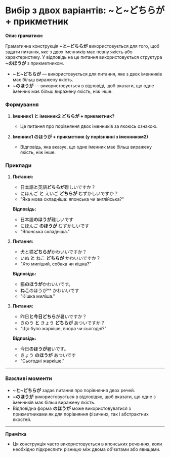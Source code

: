 # Вибір з двох варіантів: **~と~どちらが** + прикметник

**Опис граматики:**

Граматична конструкція **~と~どちらが** використовується для того, щоб задати питання, яке з двох іменників має певну якість або характеристику. У відповідь на це питання використовується структура **~のほうが** з прикметником.

- **~と~どちらが** — використовується для питання, яке з двох іменників має більш виражену якість.
- **~のほうが** — використовується в відповіді, щоб вказати, що одне іменник має більш виражену якість, ніж інше.

### Формування

1. **Іменник1 と іменник2 どちらが + прикметник?**
   
   - Це питання про порівняння двох іменників за якоюсь ознакою.
   
2. **Іменник1 のほうが + прикметник (у порівнянні з іменником2)**

   - Відповідь, яка вказує, що одне іменник має більш виражену якість, ніж інше.

### Приклади

1. **Питання:**

   - 日本語**と**英語**どちらが**難しいですか？
   - にほんご **と** えいご **どちらが** むずかしいですか？
   - "Яка мова складніша: японська чи англійська?"

   **Відповідь:**

   - 日本語**のほうが**難しいです
   - にほんご **のほうが** むずかしいです
   - "Японська складніша."

2. **Питання:**

   - 犬と猫**どちらが**かわいいですか？
   - いぬ **と** ねこ **どちらが** かわいいですか？
   - "Хто миліший, собака чи кішка?"

   **Відповідь:**

   - 猫**のほうが**かわいいです。
   - **ねこ**のほうが** かわいいです
   - "Кішка миліша."

3. **Питання:**

   - 昨日**と今日どちら**が暑いですか？
   - きのう **と** きょう **どちらが** あついですか？
   - "Що було жаркіше, вчора чи сьогодні?"

   **Відповідь:**

   - 今日**のほうが**暑いです。
   - きょう **のほうが** あついです
   - "Сьогодні жаркіше."

---

### Важливі моменти

- **~と~どちらが** задає питання про порівняння двох речей.
- **~のほうが** використовується в відповідях, щоб вказати, що одне з іменників має більш виражену якість.
- Відповідна форма **のほうが** може використовуватися з прикметниками як для порівняння фізичних, так і абстрактних якостей.

--- 

**Примітка**
- Ця конструкція часто використовується в японських реченнях, коли необхідно підкреслити різницю між двома об'єктами або явищами.